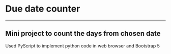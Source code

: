 # Due date counter
---
Mini project to count the days from chosen date 
---
Used PyScript to implement python code in web browser
and Bootstrap 5
